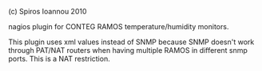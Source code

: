 (c) Spiros Ioannou 2010


nagios plugin for CONTEG RAMOS temperature/humidity monitors.

This plugin uses xml values instead of SNMP because
SNMP doesn't work through PAT/NAT routers when having multiple RAMOS in different snmp ports.
This is a NAT restriction.

